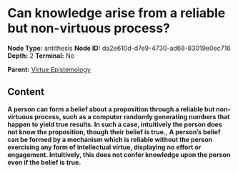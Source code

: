 # Can knowledge arise from a reliable but non-virtuous process?

**Node Type:** antithesis
**Node ID:** da2e610d-d7e9-4730-ad68-83019e0ec716
**Depth:** 2
**Terminal:** No

**Parent:** [Virtue Epistemology](virtue-epistemology.md)

## Content

**A person can form a belief about a proposition through a reliable but non-virtuous process, such as a computer randomly generating numbers that happen to yield true results. In such a case, intuitively the person does not know the proposition, though their belief is true.**, **A person’s belief can be formed by a mechanism which is reliable without the person exercising any form of intellectual virtue, displaying no effort or engagement. Intuitively, this does not confer knowledge upon the person even if the belief is true.**
